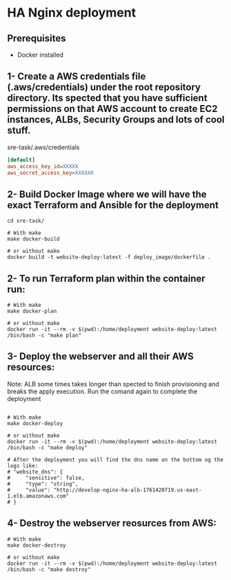 # HA Nginx deployment
## Prerequisites
- Docker installed

## 1- Create a AWS credentials file (.aws/credentials) under the root repository directory. Its spected that you have sufficient permissions on that AWS account to create EC2 instances, ALBs, Security Groups and lots of cool stuff.

sre-task/.aws/credentials
```ini
[default]
aws_access_key_id=XXXXX
aws_secret_access_key=XXXXXX
```
## 2- Build Docker Image where we will have the exact Terraform and Ansible for the deployment
```shell
cd sre-task/

# With make
make docker-build

# or without make
docker build -t website-deploy:latest -f deploy_image/dockerfile .
```

## 2- To run Terraform plan within the container run:
```shell
# With make
make docker-plan

# or without make
docker run -it --rm -v $(pwd):/home/deployment website-deploy:latest /bin/bash -c "make plan"
```

## 3- Deploy the webserver and all their AWS resources:
 Note: ALB some times takes longer than spected to finish provisioning and breaks the apply execution.
 Run the comand again to complete the deployment

```shell

# With make
make docker-deploy

# or without make
docker run -it --rm -v $(pwd):/home/deployment website-deploy:latest /bin/bash -c "make deploy"

# After the deployment you will find the dns name on the bottom og the logs like:
# "website_dns": {
#     "sensitive": false,
#     "type": "string",
#     "value": "http://develop-nginx-ha-alb-1761420719.us-east-1.elb.amazonaws.com"
# }
```

## 4- Destroy the webserver reosurces from AWS:
```shell
# With make
make docker-destroy

# or without make
docker run -it --rm -v $(pwd):/home/deployment website-deploy:latest /bin/bash -c "make destroy"
```